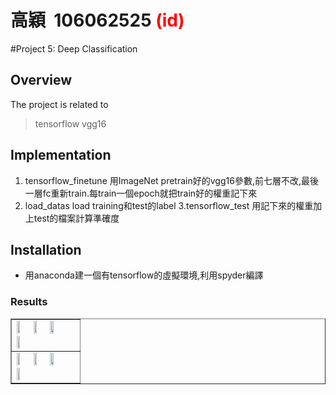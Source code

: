 # 高穎  106062525 <span style="color:red">(id)</span>

#Project 5: Deep Classification

## Overview
The project is related to 
> tensorflow
> vgg16


## Implementation
1. tensorflow_finetune
	用ImageNet pretrain好的vgg16參數,前七層不改,最後一層fc重新train.每train一個epoch就把train好的權重記下來
2. load_datas
	load training和test的label
3.tensorflow_test
	用記下來的權重加上test的檔案計算準確度


## Installation
* 用anaconda建一個有tensorflow的虛擬環境,利用spyder編譯

### Results

<table border=1>
<tr>
<td>
<img src="placeholder.jpg" width="24%"/>
<img src="placeholder.jpg"  width="24%"/>
<img src="placeholder.jpg" width="24%"/>
<img src="placeholder.jpg" width="24%"/>
</td>
</tr>

<tr>
<td>
<img src="placeholder.jpg" width="24%"/>
<img src="placeholder.jpg"  width="24%"/>
<img src="placeholder.jpg" width="24%"/>
<img src="placeholder.jpg" width="24%"/>
</td>
</tr>

</table>


